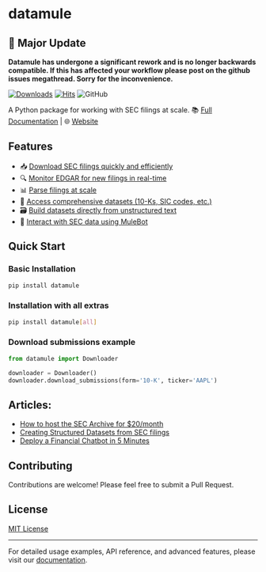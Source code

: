 # datamule

## 🔄 Major Update 
**Datamule has undergone a significant rework and is no longer backwards compatible. If this has affected your workflow please post on the github issues megathread. Sorry for the inconvenience.**

[![Downloads](https://static.pepy.tech/badge/datamule)](https://pepy.tech/project/datamule)
[![Hits](https://hits.seeyoufarm.com/api/count/incr/badge.svg?url=https%3A%2F%2Fgithub.com%2Fjohn-friedman%2Fdatamule-python&count_bg=%2379C83D&title_bg=%23555555&icon=&icon_color=%23E7E7E7&title=hits&edge_flat=false)](https://hits.seeyoufarm.com)
![GitHub](https://img.shields.io/github/stars/john-friedman/datamule-python)


A Python package for working with SEC filings at scale. 📚 [Full Documentation](https://john-friedman.github.io/datamule-python/) | 🌐 [Website](https://datamule.xyz/)

## Features

- 📥 [Download SEC filings quickly and efficiently](https://john-friedman.github.io/datamule-python/usage/downloader.html)
- 🔍 [Monitor EDGAR for new filings in real-time](https://john-friedman.github.io/datamule-python/usage/monitor.html)
- 📊 [Parse filings at scale](https://john-friedman.github.io/datamule-python/usage/parsing.html)
- 💾 [Access comprehensive datasets (10-Ks, SIC codes, etc.)](https://john-friedman.github.io/datamule-python/usage/datasets.html)
- 🗃️ [Build datasets directly from unstructured text](https://john-friedman.github.io/datamule-python/usage/dataset_builder.html)
- 🤖 [Interact with SEC data using MuleBot](https://john-friedman.github.io/datamule-python/usage/mulebot.html)

## Quick Start

### Basic Installation

```bash
pip install datamule
```

### Installation with all extras
```bash
pip install datamule[all]
```


### Download submissions example

```python
from datamule import Downloader

downloader = Downloader()
downloader.download_submissions(form='10-K', ticker='AAPL')
```

## Articles:
- [How to host the SEC Archive for $20/month ](https://medium.com/@jgfriedman99/how-to-host-the-sec-archive-for-20-month-da374cc3c3fb)
- [Creating Structured Datasets from SEC filings](https://medium.com/@jgfriedman99/how-to-create-alternative-datasets-using-datamule-d3a0192da8f6)
- [Deploy a Financial Chatbot in 5 Minutes](https://medium.com/@jgfriedman99/how-to-deploy-a-financial-chatbot-in-5-minutes-ef5eec973d4c)

## Contributing

Contributions are welcome! Please feel free to submit a Pull Request.

## License

[MIT License](LICENSE)

---

For detailed usage examples, API reference, and advanced features, please visit our [documentation](https://john-friedman.github.io/datamule-python/).
